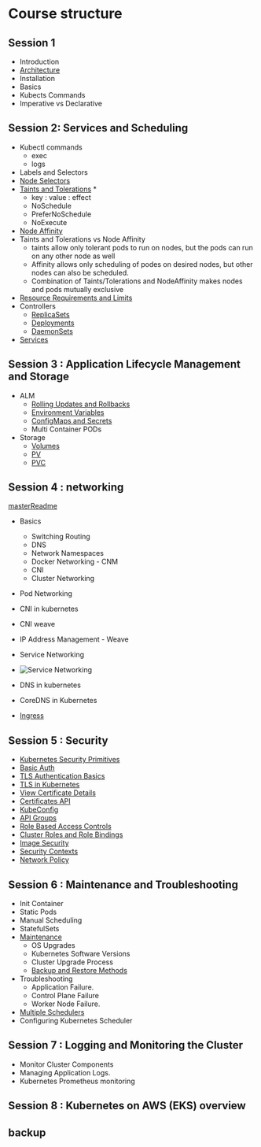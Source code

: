 # Course structure

## Session 1

* Introduction
* [Architecture](Architecture/README.MD)
* Installation
* Basics
* Kubects Commands
* Imperative vs Declarative

## Session 2: Services and Scheduling

* Kubectl commands
  * exec
  * logs
* Labels and Selectors
* [Node Selectors](Module-2/Scheduling/node-selector.yaml)
* [Taints and Tolerations](Module-2/Scheduling/taints-tolerations/toleration-pod.yaml)
  * 
  * key : value : effect
  * NoSchedule
  * PreferNoSchedule
  * NoExecute
* [Node Affinity](Module-2/Scheduling/nodeaffinity/nginx-nodeaffinity.yaml)
* Taints and Tolerations vs Node Affinity
  * taints allow only tolerant pods to run on nodes, but the pods can run on any other node as well
  * Affinity allows only scheduling of podes on desired nodes, but other nodes can also be scheduled.
  * Combination of Taints/Tolerations and NodeAffinity makes nodes and pods mutually exclusive
* [Resource Requirements and Limits](Module-2/Scheduling/resource-limit/cpu-request-limit.yaml)
* Controllers
  * [ReplicaSets](Module-3/Controllers/replicaset)
  * [Deployments](Module-3/Controllers/deployments/app1.yaml)
  * [DaemonSets](Module-3/Controllers/daemonset/daemonset.yaml)
* [Services](Module-2/Services/README.md)

## Session 3 : Application Lifecycle Management and Storage

* ALM
  * [Rolling Updates and Rollbacks](Module-3/Controllers/deployments/rollout_rollbacks.cmd)
  * [Environment Variables](Module-4/env_vars.md)
  * [ConfigMaps and Secrets](Module-4/cm-secret/README.md)
  * Multi Container PODs
* Storage
  * [Volumes](Module-4/storage/hoststorage.yaml)
  * [PV](Module-4/storage/pv.yaml)
  * [PVC](Module-4/storage/pvc.yaml)

## Session 4 : networking
[masterReadme](Networking)

* Basics
  * Switching Routing
  * DNS
  * Network Namespaces
  * Docker Networking - CNM
  * CNI
  * Cluster Networking
* Pod Networking
* CNI in kubernetes
* CNI weave
* IP Address Management - Weave
* Service Networking
* ![Service Networking](https://user-images.githubusercontent.com/17488415/123072311-0e1af380-d433-11eb-8176-15265cf68027.png)

* DNS in kubernetes
* CoreDNS in Kubernetes
* [Ingress](Ingress/ingress.md)

## Session 5 : Security

* [Kubernetes Security Primitives](Security/security_primites.md)
* [Basic Auth](Security/BasicAuth.md)
* [TLS Authentication Basics](Security/TLS.md)
* [TLS in Kubernetes](Security/kubernetes-TLS.md)
* [View Certificate Details](Security/explore_kubernetes_certs.md)
* [Certificates API](Security/create-and-manage-cert.MD)
* [KubeConfig](Security/kubeconfig.MD)
* [API Groups](Security/api-groups.MD)
* [Role Based Access Controls](Security/RBAC.MD)
* [Cluster Roles and Role Bindings](https://github.com/kodekloudhub/certified-kubernetes-administrator-course/blob/master/docs/07-Security/19-Cluster-Roles.md)
* [Image Security](https://github.com/kodekloudhub/certified-kubernetes-administrator-course/blob/master/docs/07-Security/21-Image-Security.md)
* [Security Contexts](https://github.com/kodekloudhub/certified-kubernetes-administrator-course/blob/master/docs/07-Security/23-Security-Context.md)
* [Network Policy](https://github.com/kodekloudhub/certified-kubernetes-administrator-course/blob/master/docs/07-Security/25-Network-Policies.md)

## Session 6 : Maintenance and Troubleshooting

* Init Container
* Static Pods
* Manual Scheduling
* StatefulSets
* [Maintenance](ClusterMaintainance/Upgrade-Kubernetes.MD)
  * OS Upgrades
  * Kubernetes Software Versions
  * Cluster Upgrade Process
  * [Backup and Restore Methods](ClusterMaintainance/BackupRestore.md)
* Troubleshooting
  * Application Failure.
  * Control Plane Failure
  * Worker Node Failure.
* [Multiple Schedulers](ClusterMaintainance/custom-scheduler.MD)
* Configuring Kubernetes Scheduler

## Session 7 : Logging and Monitoring the Cluster

* Monitor Cluster Components
* Managing Application Logs.
* Kubernetes Prometheus monitoring

## Session 8 : Kubernetes on AWS (EKS) overview

## backup


